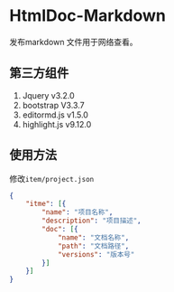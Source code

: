 # HtmlDoc-Markdown

发布markdown 文件用于网络查看。

## 第三方组件

1. Jquery v3.2.0
1. bootstrap V3.3.7
1. editormd.js v1.5.0
1. highlight.js v9.12.0

## 使用方法

修改`item/project.json`

```json
{
    "itme": [{
        "name": "项目名称",
        "description": "项目描述",
        "doc": [{
            "name": "文档名称",
            "path": "文档路径",
            "versions": "版本号"
        }]
    }]
}
```